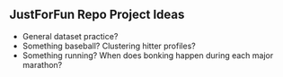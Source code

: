 ## JustForFun Repo Project Ideas

- General dataset practice?
- Something baseball? Clustering hitter profiles?
- Something running? When does bonking happen during each major marathon?